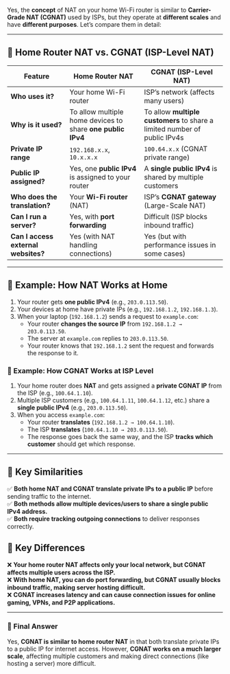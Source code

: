 Yes, the **concept** of NAT on your home Wi-Fi router is similar to **Carrier-Grade NAT (CGNAT)** used by ISPs, but they operate at **different scales** and have **different purposes**. Let’s compare them in detail:

---

## **🔹 Home Router NAT vs. CGNAT (ISP-Level NAT)**

| Feature                             | Home Router NAT                                             | CGNAT (ISP-Level NAT)                                                     |
| ----------------------------------- | ----------------------------------------------------------- | ------------------------------------------------------------------------- |
| **Who uses it?**                    | Your home Wi-Fi router                                      | ISP’s network (affects many users)                                        |
| **Why is it used?**                 | To allow multiple home devices to share **one public IPv4** | To allow **multiple customers** to share a limited number of public IPv4s |
| **Private IP range**                | `192.168.x.x`, `10.x.x.x`                                   | `100.64.x.x` (CGNAT private range)                                        |
| **Public IP assigned?**             | Yes, one **public IPv4** is assigned to your router         | A **single public IPv4** is shared by multiple customers                  |
| **Who does the translation?**       | Your **Wi-Fi router** (NAT)                                 | ISP’s **CGNAT gateway** (Large-Scale NAT)                                 |
| **Can I run a server?**             | Yes, with **port forwarding**                               | Difficult (ISP blocks inbound traffic)                                    |
| **Can I access external websites?** | Yes (with NAT handling connections)                         | Yes (but with performance issues in some cases)                           |

---

## **🔹 Example: How NAT Works at Home**

1. Your router gets **one public IPv4** (e.g., `203.0.113.50`).
2. Your devices at home have private IPs (e.g., `192.168.1.2`, `192.168.1.3`).
3. When your laptop (`192.168.1.2`) sends a request to `example.com`:
   - Your router **changes the source IP** from `192.168.1.2 → 203.0.113.50`.
   - The server at `example.com` replies to `203.0.113.50`.
   - Your router knows that `192.168.1.2` sent the request and forwards the response to it.

### **🔹 Example: How CGNAT Works at ISP Level**

1. Your home router does **NAT** and gets assigned a **private CGNAT IP** from the ISP (e.g., `100.64.1.10`).
2. Multiple ISP customers (e.g., `100.64.1.11`, `100.64.1.12`, etc.) share a **single public IPv4** (e.g., `203.0.113.50`).
3. When you access `example.com`:
   - Your router **translates** (`192.168.1.2 → 100.64.1.10`).
   - The ISP **translates** (`100.64.1.10 → 203.0.113.50`).
   - The response goes back the same way, and the ISP **tracks which customer** should get which response.

---

## **🔹 Key Similarities**

✅ **Both home NAT and CGNAT translate private IPs to a public IP** before sending traffic to the internet.  
✅ **Both methods allow multiple devices/users to share a single public IPv4 address.**  
✅ **Both require tracking outgoing connections** to deliver responses correctly.

## **🔹 Key Differences**

❌ **Your home router NAT affects only your local network, but CGNAT affects multiple users across the ISP.**  
❌ **With home NAT, you can do port forwarding, but CGNAT usually blocks inbound traffic, making server hosting difficult.**  
❌ **CGNAT increases latency and can cause connection issues for online gaming, VPNs, and P2P applications.**

---

### **🔹 Final Answer**

Yes, **CGNAT is similar to home router NAT** in that both translate private IPs to a public IP for internet access. However, **CGNAT works on a much larger scale**, affecting multiple customers and making direct connections (like hosting a server) more difficult.
